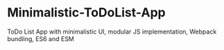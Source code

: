 # Minimalistic-ToDoList-App
 ToDo List App with minimalistic UI, modular JS implementation, Webpack bundling, ES6 and ESM
